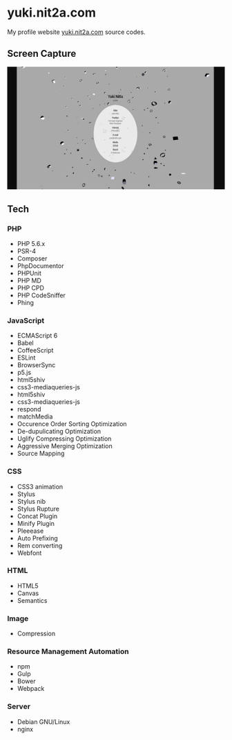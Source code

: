 # yuki.nit2a.com
My profile website [yuki.nit2a.com](http://yuki.nit2a.com/) source codes.

## Screen Capture
[![Screen Capture](https://raw.githubusercontent.com/yuki-nit2a/yuki.nit2a.com/master/readme/screencapture.gif)](http://yuki.nit2a.com/)

## Tech

### PHP

* PHP 5.6.x
* PSR-4
* Composer
* PhpDocumentor
* PHPUnit
* PHP MD
* PHP CPD
* PHP CodeSniffer
* Phing

### JavaScript

* ECMAScript 6
* Babel
* CoffeeScript
* ESLint
* BrowserSync
* p5.js
* html5shiv
* css3-mediaqueries-js
* html5shiv
* css3-mediaqueries-js
* respond
* matchMedia
* Occurence Order Sorting Optimization
* De-dupulicating Optimization
* Uglify Compressing Optimization
* Aggressive Merging Optimization
* Source Mapping

### CSS

* CSS3 animation
* Stylus
* Stylus nib
* Stylus Rupture
* Concat Plugin
* Minify Plugin
* Pleeease
* Auto Prefixing
* Rem converting
* Webfont

### HTML

* HTML5
* Canvas
* Semantics

### Image

* Compression

### Resource Management Automation

* npm
* Gulp
* Bower
* Webpack

### Server

* Debian GNU/Linux
* nginx
